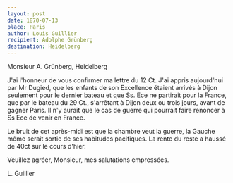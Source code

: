 ```yaml
---
layout: post
date: 1870-07-13
place: Paris
author: Louis Guillier
recipient: Adolphe Grünberg
destination: Heidelberg
---
```


Monsieur A. Grünberg, Heidelberg

J'ai l'honneur de vous confirmer ma lettre du 12 Ct. J'ai appris aujourd'hui
par Mr Dugied, que les enfants de son Excellence étaient arrivés à Dijon
seulement pour le dernier bateau et que Ss. Ece ne partirait pour la France,
que par le bateau du 29 Ct., s'arrêtant à Dijon deux ou trois jours, avant de
gagner Paris.
Il n'y aurait que le cas de guerre qui pourrait faire renoncer à Ss Ece de
venir en France.

Le bruit de cet après-midi est que la chambre veut la guerre, la Gauche même
serait sortie de ses habitudes pacifiques. La rente du reste a haussé de 40ct
sur le cours d'hier.

Veuillez agréer, Monsieur, mes salutations empressées.

L. Guillier
